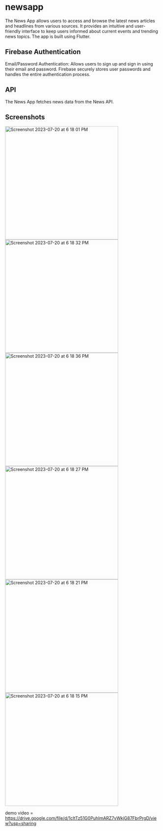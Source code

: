 # newsapp

The News App allows users to access and browse the latest news articles and headlines from various sources. It provides an intuitive and user-friendly interface to keep users informed about current events and trending news topics. The app is built using Flutter.

## Firebase Authentication

Email/Password Authentication: Allows users to sign up and sign in using their email and password. Firebase securely stores user passwords and handles the entire authentication process.

## API

The News App fetches news data from the News API.

## Screenshots
<img width="368" alt="Screenshot 2023-07-20 at 6 18 01 PM" src="https://github.com/ravneet1805/News-App/assets/97474782/67834e18-ce29-4f5d-afc8-3aada91ed854">
<img width="368" alt="Screenshot 2023-07-20 at 6 18 32 PM" src="https://github.com/ravneet1805/News-App/assets/97474782/d4efae85-f5a1-4dbe-b9b3-8fdca93ee80a">
<img width="368" alt="Screenshot 2023-07-20 at 6 18 36 PM" src="https://github.com/ravneet1805/News-App/assets/97474782/df903e78-433b-435a-8d13-ace1d395c908">
<img width="368" alt="Screenshot 2023-07-20 at 6 18 27 PM" src="https://github.com/ravneet1805/News-App/assets/97474782/84c6762a-b547-4a75-893f-fe181c7ad8e1">
<img width="368" alt="Screenshot 2023-07-20 at 6 18 21 PM" src="https://github.com/ravneet1805/News-App/assets/97474782/e02d29bd-2548-4b79-b538-32069fde3697">
<img width="368" alt="Screenshot 2023-07-20 at 6 18 15 PM" src="https://github.com/ravneet1805/News-App/assets/97474782/0789dcaa-ef4a-4875-9efb-e930d0aac5d9">


demo video = https://drive.google.com/file/d/1cItTz51G0PuhImARZ7vWkjG87FbrPrgD/view?usp=sharing




